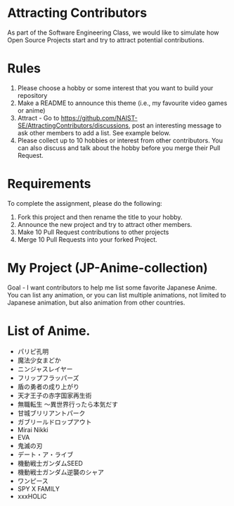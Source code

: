 # Attracting Contributors
As part of the Software Engineering Class, we would like to simulate how Open Source Projects start and try to attract potential contributions.

# Rules

1. Please choose a hobby or some interest that you want to build your repository
2. Make a README to announce this theme (i.e., my favourite video games or anime)
3. Attract - Go to https://github.com/NAIST-SE/AttractingContributors/discussions, post an interesting message to ask other members to add a list. See example below.
4. Please collect up to 10 hobbies or interest from other contributors. You can also discuss and talk about the hobby before you merge their Pull Request.

# Requirements
To complete the assignment, please do the following:
1. Fork this project and then rename the title to your hobby. 
2. Announce the new project and try to attract other members.
3. Make 10 Pull Request contributions to other projects
4. Merge 10 Pull Requests into your forked Project.

# My Project (JP-Anime-collection)
Goal - I want contributors to help me list some favorite Japanese Anime. 
You can list any animation, or you can list multiple animations, not limited 
to Japanese animation, but also animation from other countries.

# List of Anime.
- パリピ孔明
- 魔法少女まどか
- ニンジャスレイヤー
- フリップフラッパーズ
- 盾の勇者の成り上がり
- 天才王子の赤字国家再生術
- 無職転生 ～異世界行ったら本気だす
- 甘城ブリリアントパーク
- ガブリールドロップアウト
- Mirai Nikki
- EVA
- 鬼滅の刃
- デート・ア・ライブ 
- 機動戦士ガンダムSEED
- 機動戦士ガンダム逆襲のシャア
- ワンピース
- SPY X FAMILY
- xxxHOLiC
